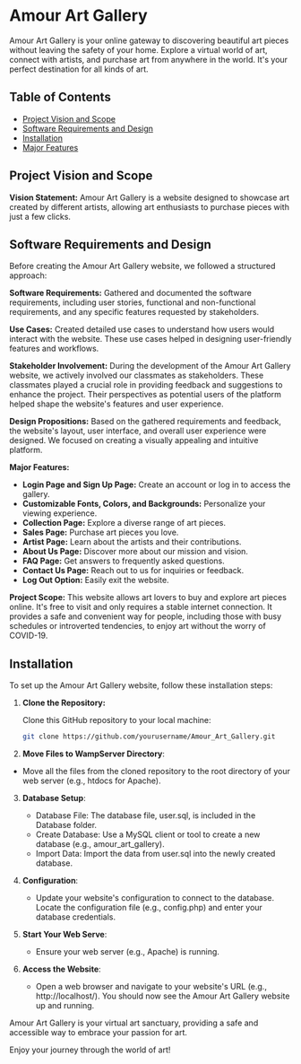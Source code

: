 # Amour Art Gallery

Amour Art Gallery is your online gateway to discovering beautiful art pieces without leaving the safety of your home. Explore a virtual world of art, connect with artists, and purchase art from anywhere in the world. It's your perfect destination for all kinds of art.

## Table of Contents

- [Project Vision and Scope](#project-vision-and-scope)
- [Software Requirements and Design](#software-requirements-and-design)
- [Installation](#installation)
- [Major Features](#major-features)

## Project Vision and Scope

**Vision Statement:** Amour Art Gallery is a website designed to showcase art created by different artists, allowing art enthusiasts to purchase pieces with just a few clicks.

## Software Requirements and Design

Before creating the Amour Art Gallery website, we followed a structured approach:

**Software Requirements:** Gathered and documented the software requirements, including user stories, functional and non-functional requirements, and any specific features requested by stakeholders.

**Use Cases:** Created detailed use cases to understand how users would interact with the website. These use cases helped in designing user-friendly features and workflows.

**Stakeholder Involvement:** During the development of the Amour Art Gallery website, we actively involved our classmates as stakeholders. These classmates played a crucial role in providing feedback and suggestions to enhance the project. Their perspectives as potential users of the platform helped shape the website's features and user experience.

**Design Propositions:**  Based on the gathered requirements and feedback,  the website's layout, user interface, and overall user experience were designed.  We focused on creating a visually appealing and intuitive platform.

**Major Features:**
- **Login Page and Sign Up Page:** Create an account or log in to access the gallery.
- **Customizable Fonts, Colors, and Backgrounds:** Personalize your viewing experience.
- **Collection Page:** Explore a diverse range of art pieces.
- **Sales Page:** Purchase art pieces you love.
- **Artist Page:** Learn about the artists and their contributions.
- **About Us Page:** Discover more about our mission and vision.
- **FAQ Page:** Get answers to frequently asked questions.
- **Contact Us Page:** Reach out to us for inquiries or feedback.
- **Log Out Option:** Easily exit the website.

**Project Scope:** This website allows art lovers to buy and explore art pieces online. It's free to visit and only requires a stable internet connection. It provides a safe and convenient way for people, including those with busy schedules or introverted tendencies, to enjoy art without the worry of COVID-19.

## Installation
To set up the Amour Art Gallery website, follow these installation steps:

1. **Clone the Repository:**

   Clone this GitHub repository to your local machine:

   ```bash
   git clone https://github.com/yourusername/Amour_Art_Gallery.git

2. **Move Files to WampServer Directory**:
  - Move all the files from the cloned repository to the root directory of your web server (e.g., htdocs for Apache).

3. **Database Setup**:
   - Database File: The database file, user.sql, is included in the Database folder.
   - Create Database: Use a MySQL client or tool to create a new database (e.g., amour_art_gallery).
   - Import Data: Import the data from user.sql into the newly created database.

5. **Configuration**:
   - Update your website's configuration to connect to the database. Locate the configuration file (e.g., config.php) and enter your database credentials.
     
6. **Start Your Web Serve**:
   - Ensure your web server (e.g., Apache) is running.
     
7. **Access the Website**:
   - Open a web browser and navigate to your website's URL (e.g., http://localhost/). You should now see the Amour Art Gallery website up and running.



Amour Art Gallery is your virtual art sanctuary, providing a safe and accessible way to embrace your passion for art.

Enjoy your journey through the world of art!
